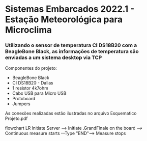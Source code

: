 # Sistemas Embarcados 2022.1 - Estação Meteorológica para Microclima
### Utilizando o sensor de temperatura CI DS18B20 com a BeagleBone Black, as informações de temperatura são enviadas a um sistema desktop via TCP

Componentes do projeto:

- BeagleBone Black
- CI DS18B20 - Dallas
- 1 resistor 4k7ohm
- Cabo USB para Micro USB
- Protoboard
- Jumpers

As conexões realizadas estão ilustradas no arquivo Esquematico Projeto.pdf

flowchart LR
    Initiate Server --> Initiate .GrandFinale on the board --> Continuous measure starts --Type "END"--> Measure stops